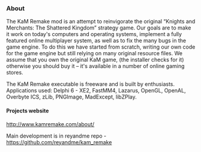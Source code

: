 ### About

The KaM Remake mod is an attempt to reinvigorate the original “Knights and Merchants: The Shattered Kingdom” strategy game. Our goals are to make it work on today's computers and operating systems, implement a fully featured online multiplayer system, as well as to fix the many bugs in the game engine. To do this we have started from scratch, writing our own code for the game engine but still relying on many original resource files. We assume that you own the original KaM game, (the installer checks for it) otherwise you should buy it – it's available in a number of online gaming stores.

The KaM Remake executable is freeware and is built by enthusiasts. Applications used: Delphi 6 - XE2, FastMM4, Lazarus, OpenGL, OpenAL, Overbyte ICS, zLib, PNGImage, MadExcept, libZPlay.

#### Projects website

<http://www.kamremake.com/about/>

Main development is in reyandme repo - https://github.com/reyandme/kam_remake
